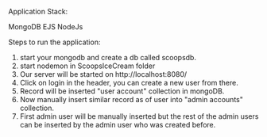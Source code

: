 Application Stack:

MongoDB
EJS
NodeJs

Steps to run the application:
1. start your mongodb and create a db called scoopsdb.
2. start nodemon in ScoopsIceCream folder
3. Our server will be started on http://localhost:8080/
4. Click on login in the header, you can create a new user from there.
5. Record will be inserted "user account" collection in mongoDB. 
6. Now manually insert similar record as of user into "admin accounts" collection.
7. First admin user will be manually inserted but the rest of the admin users can be inserted by the admin user who was created before.

